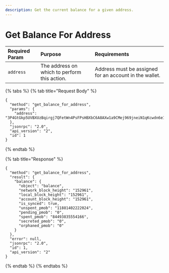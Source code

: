 ```yaml
---
description: Get the current balance for a given address.
---
```


# Get Balance For Address

| Required Param | Purpose | Requirements |
| :--- | :--- | :--- |
| `address` | The address on which to perform this action. | Address must be assigned for an account in the wallet. |

{% tabs %}
{% tab title="Request Body" %}
```text
{
  "method": "get_balance_for_address",
  "params": {
    "address": "3P4GtGkp5UVBXUzBqirgj7QFetWn4PsFPsHBXbC6A8AXw1a9CMej969jneiN1qKcwdn6e1VtD64EruGVSFQ8wHk5xuBHndpV9WUGQ78vV7Z"
  },
  "jsonrpc": "2.0",
  "api_version": "2",
  "id": 1
}
```
{% endtab %}

{% tab title="Response" %}
```text
{
  "method": "get_balance_for_address",
  "result": {
    "balance": {
      "object": "balance",
      "network_block_height": "152961",
      "local_block_height": "152961",
      "account_block_height": "152961",
      "is_synced": true,
      "unspent_pmob": "11881402222024",
      "pending_pmob": "0",
      "spent_pmob": "84493835554166",
      "secreted_pmob": "0",
      "orphaned_pmob": "0"
    }
  },
  "error": null,
  "jsonrpc": "2.0",
  "id": 1,
  "api_version": "2"
}
```
{% endtab %}
{% endtabs %}

